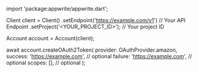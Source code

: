 import 'package:appwrite/appwrite.dart';

Client client = Client()
    .setEndpoint('https://example.com/v1') // Your API Endpoint
    .setProject('<YOUR_PROJECT_ID>'); // Your project ID

Account account = Account(client);

await account.createOAuth2Token(
    provider: OAuthProvider.amazon,
    success: 'https://example.com', // optional
    failure: 'https://example.com', // optional
    scopes: [], // optional
);
